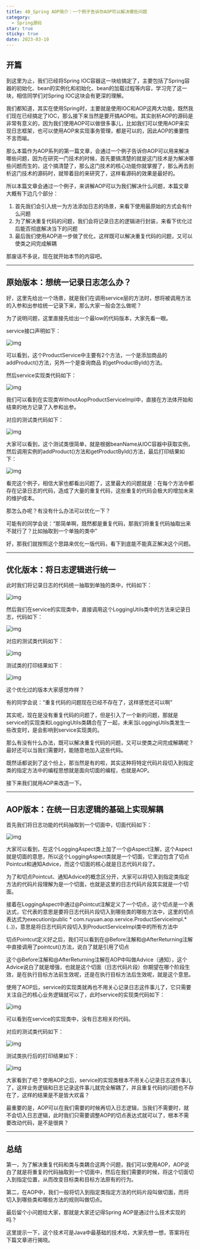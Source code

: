 ```yaml
---
title: 40_Spring AOP简介：一个例子告诉你AOP可以解决哪些问题
category:
  - Spring源码
star: true
sticky: true
date: 2023-03-10
---
```


<!-- more -->

## 开篇

到这里为止，我们已经将Spring IOC容器这一块给搞定了，主要包括了Spring容器的初始化、bean的实例化和初始化、bean的加载过程等内容，学习完了这一块，相信同学们对Spring IOC这块会有更深的理解。

我们都知道，其实在使用Spring时，主要就是使用IOC和AOP这两大功能，既然我们现在已经搞定了IOC，那么接下来当然是要开搞AOP啦。其实剖析AOP的源码是非常有意义的，因为我们使用AOP可以做很多事儿，比如我们可以使用AOP来实现日志框架，也可以使用AOP来实现事务管理，都是可以的，因此AOP的重要性不言而喻。

那么本篇作为AOP系列的第一篇文章，会通过一个例子告诉你AOP可以用来解决哪些问题，因为在研究一门技术的时候，首先要搞清楚的就是这门技术是为解决哪些问题而生的，这个搞清楚了，那么这门技术的核心功能你就掌握了，那么再去剖析这门技术的源码时，就带着目的来研究了，这样看源码的效果是最好的。

所以本篇文章会通过一个例子，来讲解AOP可以为我们解决什么问题，本篇文章大概有下边几个部分：

1. 首先我们会引入统一为方法添加日志的场景，来看下使用最原始的方式会有什么问题
2. 为了解决重复代码的问题，我们会将记录日志的逻辑进行封装，来看下优化过后能否彻底解决当下的问题
3. 最后我们使用AOP进一步做了优化，这样既可以解决重复代码的问题，又可以使类之间完成解耦

那废话不多说，现在就开始本节的内容吧。

---

## 原始版本：想统一记录日志怎么办？

好，这里先给出一个场景，就是我们在调用service层的方法时，想将被调用方法的入参和出参给统一记录下来，那么大家一般会怎么做呢？

为了说明问题，这里直接先给出一个最low的代码版本，大家先看一眼。

service接口声明如下：

![img](https://studyimages.oss-cn-beijing.aliyuncs.com/img/Spring/2022-12/202302081612070.png)

可以看到，这个ProductService中主要有2个方法，一个是添加商品的addProduct()方法，另外一个是查询商品 的getProductById()方法。

然后service实现类代码如下：

![img](https://studyimages.oss-cn-beijing.aliyuncs.com/img/Spring/2022-12/202302081612384.png)

我们可以看到在实现类WithoutAopProductServiceImpl中，直接在方法体开始和结束的地方记录了入参和出参。

对应的测试类代码如下：

![img](https://studyimages.oss-cn-beijing.aliyuncs.com/img/Spring/2022-12/202302081612479.png)

大家可以看到，这个测试类很简单，就是根据beanName从IOC容器中获取实例，然后调用实例的addProduct()方法和getProductById()方法，最后打印结果如下：

![img](https://studyimages.oss-cn-beijing.aliyuncs.com/img/Spring/2022-12/202302081612536.png)

看完这个例子，相信大家也都看出问题了，这里最大的问题就是：在每个方法中都存在记录日志的代码，造成了大量的重复代码，这些重复的代码会极大的增加未来的维护成本。

那怎么办呢？有没有什么办法可以优化一下？

可能有的同学会说：“那简单啊，既然都是重复代码，那我们将重复代码抽取出来不就行了？比如抽取到一个单独的类中”

好，那我们就按照这个思路来优化一版代码，看下到底能不能真正解决这个问题。

---

## 优化版本：将日志逻辑进行统一

此时我们将记录日志的代码统一抽取到单独的类中，代码如下：

![img](https://studyimages.oss-cn-beijing.aliyuncs.com/img/Spring/2022-12/202302081612983.png)

然后我们在service的实现类中，直接调用这个LoggingUtils类中的方法来记录日志，代码如下：

![img](https://studyimages.oss-cn-beijing.aliyuncs.com/img/Spring/2022-12/202302081612471.png)

对应的测试类代码如下：

![img](https://studyimages.oss-cn-beijing.aliyuncs.com/img/Spring/2022-12/202302081613701.png)

测试类的打印结果如下：

![img](https://studyimages.oss-cn-beijing.aliyuncs.com/img/Spring/2022-12/202302081613533.png)

这个优化过的版本大家感觉咋样？

有的同学会说：“重复代码的问题现在已经不存在了，这样感觉还可以啊”

其实呢，现在是没有重复代码的问题了，但是引入了一个新的问题，那就是service的实现类和LoggingUtils类耦合在了一起，未来当LoggingUtils类发生一些改变时，是会影响到service实现类的。

那么有没有什么办法，既可以解决重复代码的问题，又可以使类之间完成解耦呢？最好还可以当我们需要时，能随意地加入这些代码。

既然话都说到了这个份上，那当然是有的啦，其实这种将特定代码片段切入到指定类的指定方法中的编程思想就是面向切面的编程，也就是AOP。

接下来我们就用AOP来改造一下。

---

## AOP版本：在统一日志逻辑的基础上实现解耦

首先我们将日志功能的代码抽取到一个切面中，切面代码如下：

![img](https://studyimages.oss-cn-beijing.aliyuncs.com/img/Spring/2022-12/202302081613987.png)

大家可以看到，在这个LoggingAspect类上加了一个@Aspect注解，这个Aspect就是切面的意思，所以这个LoggingAspect类就是一个切面，它里边包含了切点Pointcut和通知Advice，而这个切面的核心就是日志代码片段了。

为了和切点Pointcut、通知Advice的概念区分开，大家可以将切入到指定类指定方法的代码片段理解为是一个切面，也就是这里的日志代码片段其实就是一个切面。

接着在LoggingAspect中通过@Pointcut注解定义了一个切点，这个切点是一个表达式，它代表的意思是要将日志代码片段切入到哪些类的哪些方法中，这里的切点表达式为execution(public * com.ruyuan.aop.service.ProductServiceImpl.*(..))，意思是将日志代码片段切入到ProductServiceImpl类中的所有方法中

切点Pointcut定义好之后，我们可以看到在@Before注解和@AfterReturning注解中直接调用了pointcut()方法，说白了就是引用了切点

这个@Before注解和@AfterReturning注解在AOP中叫做Advice（通知），这个Advice说白了就是增强，也就是这个切面（日志代码片段）你期望在哪个阶段生效，是在执行目标方法前生效呢，还是在执行目标方法后生效呢，就是这个意思。

使用了AOP后，service的实现类就再也不用关心记录日志这件事儿了，它只需要关注自己的核心业务逻辑就可以了，此时service的实现类代码如下：

![img](https://studyimages.oss-cn-beijing.aliyuncs.com/img/Spring/2022-12/202302081613145.png)

可以看到在service的实现类中，没有日志相关的代码。

对应的测试类代码如下：

![img](https://studyimages.oss-cn-beijing.aliyuncs.com/img/Spring/2022-12/202302081613872.png)

测试类执行后的打印结果如下：

![img](https://studyimages.oss-cn-beijing.aliyuncs.com/img/Spring/2022-12/202302081613195.png)

大家看到了吧？使用AOP之后，service的实现类根本不用关心记录日志这件事儿了，这样业务逻辑和日志记录这件事儿就完全解耦了，并且重复代码的问题也不存在了，这样的结果是不是皆大欢喜？

最重要的是，AOP可以在我们需要的时候再切入日志逻辑，当我们不需要时，就不会切入日志逻辑，此时我们只需要调整AOP的切点表达式就可以了，根本不需要改动代码，是不是很爽？

---

## 总结

第一，为了解决重复代码和类与类耦合这两个问题，我们可以使用AOP，AOP说白了就是将重复的代码抽取到一个切面中，然后在我们需要的时候，将这个切面切入到指定位置，从而改变目标类和目标方法原有的行为。

第二，在AOP中，我们一般将切入到指定类指定方法的代码片段叫做切面，而将切入到哪些类和哪些方法的规则叫做切点。

最后留个小问题给大家，那就是大家还记得Spring AOP是通过什么技术实现的吗？

这里提示一下，这个技术可是Java中最基础的技术哈，大家先想一想，答案将在下篇文章进行揭晓。